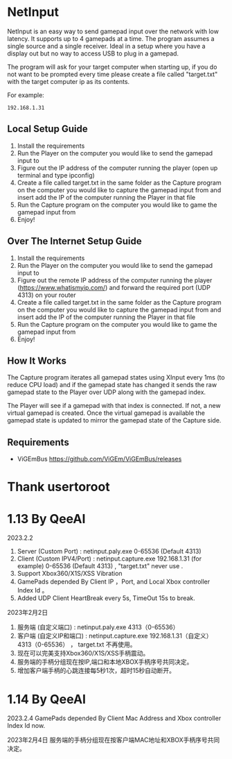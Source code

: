 # NetInput

NetInput is an easy way to send gamepad input over the network with low latency. It supports up to 4 gamepads at a time. The program assumes a single source and a single receiver. Ideal in a setup where you have a display out but no way to access USB to plug in a gamepad.

The program will ask for your target computer when starting up, if you do not want to be prompted every time please create a file called "target.txt" with the target computer ip as its contents.

For example:
```
192.168.1.31
```

## Local Setup Guide

1. Install the requirements
2. Run the Player on the computer you would like to send the gamepad input to
3. Figure out the IP address of the computer running the player (open up terminal and type ipconfig)
4. Create a file called target.txt in the same folder as the Capture program on the computer you would like to capture the gamepad input from and insert add the IP of the computer running the Player in that file
5. Run the Capture program on the computer you would like to game the gamepad input from
6. Enjoy!

## Over The Internet Setup Guide

1. Install the requirements
2. Run the Player on the computer you would like to send the gamepad input to
3. Figure out the remote IP address of the computer running the player (https://www.whatismyip.com/) and forward the required port (UDP 4313) on your router
4. Create a file called target.txt in the same folder as the Capture program on the computer you would like to capture the gamepad input from and insert add the IP of the computer running the Player in that file
5. Run the Capture program on the computer you would like to game the gamepad input from
6. Enjoy!

## How It Works

The Capture program iterates all gamepad states using XInput every 1ms (to reduce CPU load) and if the gamepad state has changed it sends the raw gamepad state to the Player over UDP along with the gamepad index.

The Player will see if a gamepad with that index is connected. If not, a new virtual gamepad is created. Once the virtual gamepad is available the gamepad state is updated to mirror the gamepad state of the Capture side.

## Requirements

- ViGEmBus https://github.com/ViGEm/ViGEmBus/releases

# Thank  usertoroot 
# 1.13 By QeeAI

2023.2.2 
1. Server (Custom Port)      :  netinput.paly.exe 0-65536 (Default 4313)
2. Client (Custom IPV4/Port) :  netinput.capture.exe 192.168.1.31 (for example) 0-65536 (Default 4313) ,  "target.txt" never use .
3. Support Xbox360/X1S/XSS Vibration 
4. GamePads depended By Client IP ，Port, and Local Xbox controller Index Id 。
5. Added UDP Client HeartBreak every 5s, TimeOut 15s to break.

2023年2月2日
1. 服务端 (自定义端口)    :  netinput.paly.exe 4313（0-65536）
2. 客户端 (自定义IP和端口) :  netinput.capture.exe 192.168.1.31（自定义）  4313（0-65536） ， target.txt 不再使用。
3. 现在可以完美支持Xbox360/X1S/XSS手柄震动。
4. 服务端的手柄分组现在按IP,端口和本地XBOX手柄序号共同决定。
5. 增加客户端手柄的心跳连接每5秒1次，超时15秒自动断开。



# 1.14 By QeeAI

2023.2.4 
GamePads depended By Client Mac Address and Xbox controller Index Id now.

2023年2月4日
服务端的手柄分组现在按客户端MAC地址和XBOX手柄序号共同决定。